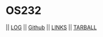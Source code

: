 # OS232

|| [LOG](TXT/mylog.txt) || [Github](https://github.com/Rachel-sustainabletech/os232/) || [LINKS](LINKS/) || [TARBALL](https://os.vlsm.org/Log/rachelmathilda.tar.xz.txt)
